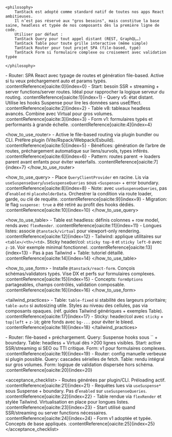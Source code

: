 <tanstack>

	<philosophy>
		TanStack est adopté comme standard natif de toutes nos apps React ambitieuses.
		Il n’est pas réservé aux "gros besoins", mais constitue la base saine, headless et typée de nos composants dès la première ligne de code.
		Utiliser par défaut :
		TanStack Query pour tout appel distant (REST, GraphQL…)
		TanStack Table pour toute grille interactive (même simple)
		TanStack Router pour tout projet SPA (file-based, typé)
		TanStack Form si formulaire complexe ou croisement avec validation typée
	
	</philosophy>
  <use>
    - Router: SPA React avec typage de routes et génération file-based. Active si tu veux préchargement auto et params typés. :contentReference[oaicite:0]{index=0}
    - Start: besoin SSR + streaming + server functions/server routes. Idéal pour rapprocher la logique serveur du routing. :contentReference[oaicite:1]{index=1}
    - Query v5: état distant. Utilise les hooks Suspense pour lire les données sans useEffect. :contentReference[oaicite:2]{index=2}
    - Table v8: tableaux headless avancés. Combine avec Virtual pour gros volumes. :contentReference[oaicite:3]{index=3}
    - Form v1: formulaires typés et performants à grande échelle. :contentReference[oaicite:4]{index=4}
  </use>

  <how_to_use_router>
    - Active le file-based routing via plugin bundler ou CLI. Préfère plugin (Vite/Rspack/Webpack/Esbuild). :contentReference[oaicite:5]{index=5}
    - Bénéfices: génération de l’arbre de routes, préchargement automatique sur liens/survols, types inférés. :contentReference[oaicite:6]{index=6}
    - Pattern: routes parent → loaders parent avant enfants pour éviter waterfalls. :contentReference[oaicite:7]{index=7}
  </how_to_use_router>

  <how_to_use_query>
    - Place `QueryClientProvider` en racine. Lis via `useSuspenseQuery`/`useSuspenseQueries` sous `<Suspense>` + error boundary. :contentReference[oaicite:8]{index=8}
    - Note: avec `useSuspenseQueries`, pas d’`enabled` ni `placeholderData`. Orchestrer la condition via route loader, garde, ou clé de requête. :contentReference[oaicite:9]{index=9}
    - Migration: le flag `suspense: true` a été retiré au profit des hooks dédiés. :contentReference[oaicite:10]{index=10}
  </how_to_use_query>

  <how_to_use_table>
    - Table est headless: définis colonnes + row model, rends avec `flexRender`. :contentReference[oaicite:11]{index=11}
    - Longues listes: associe `@tanstack/virtual` pour viewport-only rendering. :contentReference[oaicite:12]{index=12}
    - Tailwind: applique utilitaires sur `<table>/<th>/<td>`. Sticky header/col: `sticky top-0` et `sticky left-0` avec `z-10`. Voir exemple minimal fonctionnel. :contentReference[oaicite:13]{index=13}
    - Pas à pas Tailwind + Table: tutoriel détaillé. :contentReference[oaicite:14]{index=14}
  </how_to_use_table>

  <how_to_use_form>
    - Installe `@tanstack/react-form`. Conçois schémas/validators typés. Vise DX et perfs sur formulaires complexes. :contentReference[oaicite:15]{index=15}
    - Concepts: `formOptions` partageables, champs contrôlés, validation composable. :contentReference[oaicite:16]{index=16}
  </how_to_use_form>

  <tailwind_practices>
    - Table: `table-fixed` si stabilité des largeurs prioritaire; `table-auto` si autosizing utile. Styles au niveau des cellules, pas via composants opaques. (réf. guides Tailwind génériques + exemples Table). :contentReference[oaicite:17]{index=17}
    - Sticky: header/col avec `sticky` + `top|left` + `z-10`; gère fonds avec `bg-...` pour éviter le bleed. :contentReference[oaicite:18]{index=18}
  </tailwind_practices>

  <do>
    - Router: file-based + préchargement. Query: Suspense hooks sous `<Suspense>` + boundary. Table: headless + Virtual dès >200 lignes visibles. Start: active SSR/streaming si SEO ou TTI critique. Form: v1 pour formulaires complexes. :contentReference[oaicite:19]{index=19}
  </do>

  <dont>
    - Router: config manuelle verbeuse si plugin possible. Query: cascades sérielles de fetch. Table: rendu intégral sur gros volumes. Form: logique de validation dispersée hors schéma. :contentReference[oaicite:20]{index=20}
  </dont>

  <acceptance_checklist>
    - Routes générées par plugin/CLI. Préloading actif. :contentReference[oaicite:21]{index=21}
    - Requêtes lues via `useSuspense*` sous Suspense + boundary. Pas d’`enabled` sur `useSuspenseQueries`. :contentReference[oaicite:22]{index=22}
    - Table rendue via `flexRender` et stylée Tailwind. Virtualisation en place pour longues listes. :contentReference[oaicite:23]{index=23}
    - Start utilisé quand SSR/streaming ou server functions nécessaires. :contentReference[oaicite:24]{index=24}
    - Form v1 adoptée et typée. Concepts de base appliqués. :contentReference[oaicite:25]{index=25}
  </acceptance_checklist>
</tanstack>

